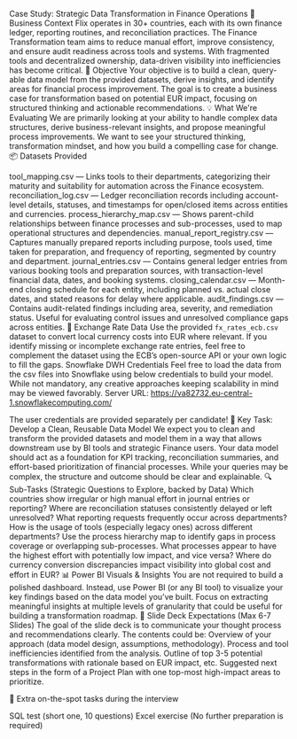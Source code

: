 Case Study: Strategic Data Transformation in Finance Operations
📌 Business Context
Flix operates in 30+ countries, each with its own finance ledger, reporting routines, and reconciliation practices. The Finance Transformation team aims to reduce manual effort, improve consistency, and ensure audit readiness across tools and systems. With fragmented tools and decentralized ownership, data-driven visibility into inefficiencies has become critical.
🎯 Objective
Your objective is to build a clean, query-able data model from the provided datasets, derive insights, and identify areas for financial process improvement. The goal is to create a business case for transformation based on potential EUR impact, focusing on structured thinking and actionable recommendations.
💡 What We're Evaluating
We are primarily looking at your ability to handle complex data structures, derive business-relevant insights, and propose meaningful process improvements. We want to see your structured thinking, transformation mindset, and how you build a compelling case for change.
📦 Datasets Provided


tool_mapping.csv — Links tools to their departments, categorizing their maturity and suitability for automation across the Finance ecosystem.
reconciliation_log.csv — Ledger reconciliation records including account-level details, statuses, and timestamps for open/closed items across entities and currencies.
process_hierarchy_map.csv — Shows parent-child relationships between finance processes and sub-processes, used to map operational structures and dependencies.
manual_report_registry.csv — Captures manually prepared reports including purpose, tools used, time taken for preparation, and frequency of reporting, segmented by country and department.
journal_entries.csv — Contains general ledger entries from various booking tools and preparation sources, with transaction-level financial data, dates, and booking systems.
closing_calendar.csv — Month-end closing schedule for each entity, including planned vs. actual close dates, and stated reasons for delay where applicable.
audit_findings.csv — Contains audit-related findings including area, severity, and remediation status. Useful for evaluating control issues and unresolved compliance gaps across entities.
💱 Exchange Rate Data
Use the provided `fx_rates_ecb.csv` dataset to convert local currency costs into EUR where relevant. If you identify missing or incomplete exchange rate entries, feel free to complement the dataset using the ECB’s open-source API or your own logic to fill the gaps.
  Snowflake DWH Credentials
Feel free to load the data from the csv files into Snowflake using below credentials to build your model. While not mandatory, any creative approaches keeping scalability in mind may be viewed favorably.
Server URL:  https://va82732.eu-central-1.snowflakecomputing.com/

The user credentials are provided separately per candidate!
🧠 Key Task: Develop a Clean, Reusable Data Model
We expect you to clean and transform the provided datasets and model them in a way that allows downstream use by BI tools and strategic Finance users. Your data model should act as a foundation for KPI tracking, reconciliation summaries, and effort-based prioritization of financial processes. While your queries may be complex, the structure and outcome should be clear and explainable.
🔍 Sub-Tasks (Strategic Questions to Explore, backed by Data)
Which countries show irregular or high manual effort in journal entries or reporting?
Where are reconciliation statuses consistently delayed or left unresolved?
What reporting requests frequently occur across departments?
How is the usage of tools (especially legacy ones) across different departments?
Use the process hierarchy map to identify gaps in process coverage or overlapping sub-processes.
What processes appear to have the highest effort with potentially low impact, and vice versa?
Where do currency conversion discrepancies impact visibility into global cost and effort in EUR?
📊 Power BI Visuals & Insights
You are not required to build a polished dashboard. Instead, use Power BI (or any BI tool) to visualize your key findings based on the data model you’ve built. Focus on extracting meaningful insights at multiple levels of granularity that could be useful for building a transformation roadmap.
🧾 Slide Deck Expectations (Max 6-7 Slides)
The goal of the slide deck is to communicate your thought process and recommendations clearly. The contents could be:
Overview of your approach (data model design, assumptions, methodology).
Process and tool inefficiencies identified from the analysis.
Outline of top 3-5 potential transformations with rationale based on EUR impact, etc.
Suggested next steps in the form of a Project Plan with one top-most high-impact areas to prioritize.

🧾 Extra on-the-spot tasks during the interview

SQL test (short one, 10 questions)
Excel exercise
(No further preparation is required)
